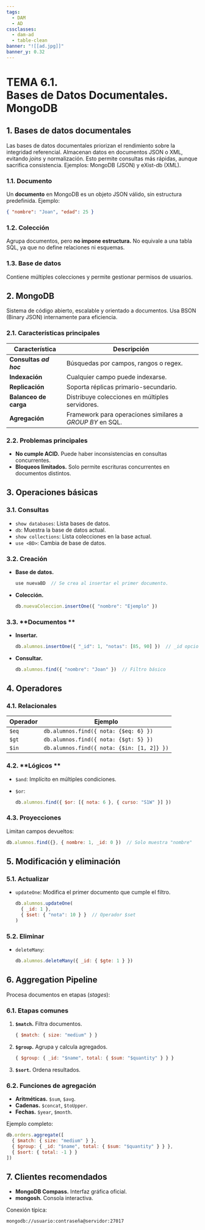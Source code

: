 ```yaml
---
tags:
  - DAM
  - AD
cssclasses:
  - dam-ad
  - table-clean
banner: "![[ad.jpg]]"
banner_y: 0.32
---
```


# **TEMA 6.1.** <br>Bases de Datos Documentales. <br>MongoDB  

## 1. Bases de datos documentales  

Las bases de datos documentales priorizan el rendimiento sobre la integridad referencial. Almacenan datos en documentos JSON o XML, evitando *joins* y normalización. Esto permite consultas más rápidas, aunque sacrifica consistencia. Ejemplos: MongoDB (JSON) y eXist-db (XML).  

### 1.1. **Documento**

Un **documento** en MongoDB es un objeto JSON válido, sin estructura predefinida. Ejemplo:  

```json
{ "nombre": "Joan", "edad": 25 }
```  

### 1.2. **Colección**

Agrupa documentos, pero **no impone estructura.** No equivale a una tabla SQL, ya que no define relaciones ni esquemas.  

### 1.3. **Base de datos**

Contiene múltiples colecciones y permite gestionar permisos de usuarios.  

## 2. MongoDB  

Sistema de código abierto, escalable y orientado a documentos. Usa BSON (Binary JSON) internamente para eficiencia.  

### 2.1. **Características principales**

| Característica          | Descripción                                                                 |  
|-------------------------|-----------------------------------------------------------------------------|  
| **Consultas *ad hoc***  | Búsquedas por campos, rangos o regex.                                       |  
| **Indexación**          | Cualquier campo puede indexarse.                                            |  
| **Replicación**         | Soporta réplicas primario-secundario.                                       |  
| **Balanceo de carga**   | Distribuye colecciones en múltiples servidores.                             |  
| **Agregación**          | Framework para operaciones similares a *GROUP BY* en SQL.                   |  

### 2.2. **Problemas principales**
- **No cumple ACID.** Puede haber inconsistencias en consultas concurrentes.  
- **Bloqueos limitados.** Solo permite escrituras concurrentes en documentos distintos.  

## 3. Operaciones básicas  

### 3.1. **Consultas**
- `show databases`: Lista bases de datos.  
- `db`: Muestra la base de datos actual.  
- `show collections`: Lista colecciones en la base actual.  
- `use <BD>`: Cambia de base de datos.  

### 3.2. **Creación**
- **Base de datos.**  

  ```javascript
  use nuevaBD  // Se crea al insertar el primer documento.
  ```  

- **Colección.**  

  ```javascript
  db.nuevaColeccion.insertOne({ "nombre": "Ejemplo" })
  ```  

### 3.3. **Documentos  **
- **Insertar.**  

  ```javascript
  db.alumnos.insertOne({ "_id": 1, "notas": [85, 90] })  // _id opcional
  ```  

- **Consultar.**  

  ```javascript
  db.alumnos.find({ "nombre": "Joan" })  // Filtro básico
  ```  

## 4. Operadores  

### 4.1. **Relacionales**

| Operador | Ejemplo                          |  
|----------|----------------------------------|  
| `$eq`    | `db.alumnos.find({ nota: {$eq: 6} })` |  
| `$gt`    | `db.alumnos.find({ nota: {$gt: 5} })` |  
| `$in`    | `db.alumnos.find({ nota: {$in: [1, 2]} })` |  

### 4.2. **Lógicos  **
- `$and`: Implícito en múltiples condiciones.  
- `$or`:  

  ```javascript
  db.alumnos.find({ $or: [{ nota: 6 }, { curso: "S1W" }] })
  ```  

### 4.3. **Proyecciones**

Limitan campos devueltos:  

```javascript
db.alumnos.find({}, { nombre: 1, _id: 0 })  // Solo muestra "nombre"
```  

## 5. Modificación y eliminación  

### 5.1. **Actualizar**
- `updateOne`: Modifica el primer documento que cumple el filtro.  

  ```javascript
  db.alumnos.updateOne(
    { _id: 1 },
    { $set: { "nota": 10 } }  // Operador $set
  )
  ```  

### 5.2. **Eliminar**
- `deleteMany`:  

  ```javascript
  db.alumnos.deleteMany({ _id: { $gte: 1 } })
  ```  

## 6. Aggregation Pipeline  

Procesa documentos en etapas (*stages*):  

### 6.1. **Etapas comunes**
1. **`$match`.** Filtra documentos.  

   ```javascript
   { $match: { size: "medium" } }
   ```  

2. **`$group`.** Agrupa y calcula agregados.  

   ```javascript
   { $group: { _id: "$name", total: { $sum: "$quantity" } } }
   ```  

3. **`$sort`.** Ordena resultados.  

### 6.2. **Funciones de agregación**
- **Aritméticas.** `$sum`, `$avg`.  
- **Cadenas.** `$concat`, `$toUpper`.  
- **Fechas.** `$year`, `$month`.  

Ejemplo completo:  

```javascript
db.orders.aggregate([
  { $match: { size: "medium" } },
  { $group: { _id: "$name", total: { $sum: "$quantity" } } },
  { $sort: { total: -1 } }
])
```  

## 7. Clientes recomendados  
- **MongoDB Compass.** Interfaz gráfica oficial.  
- **mongosh.** Consola interactiva.  

Conexión típica:  

```plaintext
mongodb://usuario:contraseña@servidor:27017
```
